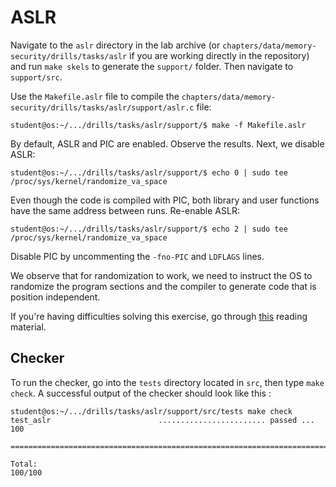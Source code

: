 # ASLR

Navigate to the `aslr` directory in the lab archive (or `chapters/data/memory-security/drills/tasks/aslr` if you are working directly in the repository) and run `make skels` to generate the `support/` folder.
Then navigate to `support/src`.

Use the `Makefile.aslr` file to compile the `chapters/data/memory-security/drills/tasks/aslr/support/aslr.c` file:

```console
student@os:~/.../drills/tasks/aslr/support/$ make -f Makefile.aslr
```

By default, ASLR and PIC are enabled.
Observe the results.
Next, we disable ASLR:

```console
student@os:~/.../drills/tasks/aslr/support/$ echo 0 | sudo tee /proc/sys/kernel/randomize_va_space
```

Even though the code is compiled with PIC, both library and user functions have the same address between runs.
Re-enable ASLR:

```console
student@os:~/.../drills/tasks/aslr/support/$ echo 2 | sudo tee /proc/sys/kernel/randomize_va_space
```

Disable PIC by uncommenting the `-fno-PIC` and `LDFLAGS` lines.

We observe that for randomization to work, we need to instruct the OS to randomize the program sections and the compiler to generate code that is position independent.

If you're having difficulties solving this exercise, go through [this](../../../reading/memory-security.md) reading material.

## Checker

To run the checker, go into the `tests` directory located in `src`, then type `make check`.
A successful output of the checker should look like this :

```console
student@os:~/.../drills/tasks/aslr/support/src/tests make check
test_aslr                        ........................ passed ... 100

========================================================================

Total:                                                           100/100
```

